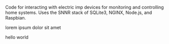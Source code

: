 Code for interacting with electric imp devices for monitoring and controlling home systems.  Uses the SNNR stack of SQLite3, NGINX, Node.js, and Raspbian.

lorem ipsum dolor sit amet

hello world
